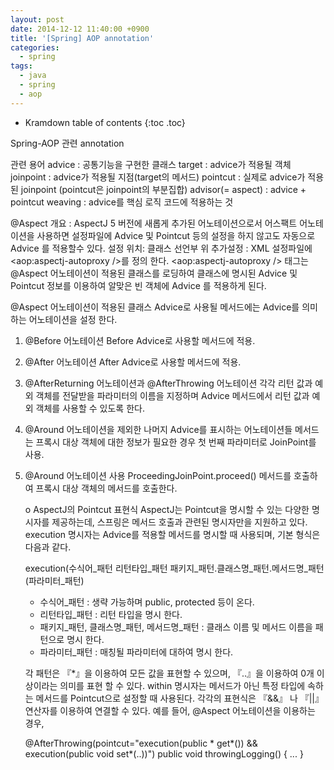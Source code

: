 ```yaml
---
layout: post
date: 2014-12-12 11:40:00 +0900
title: '[Spring] AOP annotation'
categories:
  - spring
tags:
  - java
  - spring
  - aop
---
```


* Kramdown table of contents
{:toc .toc}

Spring-AOP 관련 annotation

관련 용어
advice : 공통기능을 구현한 클래스
target : advice가 적용될 객체
joinpoint : advice가 적용될 지점(target의 메서드)
pointcut : 실제로 advice가 적용된 joinpoint (pointcut은 joinpoint의 부분집합)
advisor(= aspect) : advice + pointcut
weaving : advice를 핵심 로직 코드에 적용하는 것

@Aspect
개요 : AspectJ 5 버전에 새롭게 추가된 어노테이션으로서 어스팩트 어노테이션을 사용하면 설정파일에 Advice 및 Pointcut 등의 설정을 하지 않고도 자동으로 Advice 를 적용할수 있다.
      설정 위치: 클래스 선언부 위
      추가설정 : XML 설정파일에 <aop:aspectj-autoproxy />를 정의 한다.
                    <aop:aspectj-autoproxy /> 태그는 @Aspect 어노테이션이 적용된 클래스를 로딩하여 클래스에 명시된 Advice 및 Pointcut 정보를 이용하여 알맞은 빈 객체에 Advice 를 적용하게 된다.

@Aspect 어노테이션이 적용된 클래스
Advice로 사용될 메서드에는 Advice를 의미하는 어노테이션을 설정 한다.

1) @Before 어노테이션
Before Advice로 사용할 메서드에 적용.
2) @After 어노테이션
After Advice로 사용할 메서드에 적용.
3) @AfterReturning 어노테이션과 @AfterThrowing 어노테이션
각각 리턴 값과 예외 객체를 전달받을 파라미터의 이름을 지정하며 Advice 메서드에서 리턴 값과 예외 객체를 사용할 수 있도록 한다.
4) @Around 어노테이션을 제외한 나머지 Advice를 표시하는 어노테이션들
메서드는 프록시 대상 객체에 대한 정보가 필요한 경우 첫 번째 파라미터로 JoinPoint를 사용.
5) @Around 어노테이션 사용
ProceedingJoinPoint.proceed() 메서드를 호출하여 프록시 대상 객체의 메서드를 호출한다.

   ο AspectJ의 Pointcut 표현식
     AspectJ는 Pointcut을 명시할 수 있는 다양한 명시자를 제공하는데, 스프링은 메서드 호출과 관련된 명시자만을 지원하고 있다. execution 명시자는 Advice를 적용할 메서드를 명시할 때 사용되며, 기본 형식은 다음과 같다.

     execution(수식어_패턴 리턴타입_패턴 패키지_패턴.클래스명_패턴.메서드명_패턴(파라미터_패턴)
      - 수식어_패턴 : 생략 가능하며 public, protected 등이 온다.
      - 리턴타입_패턴 : 리턴 타입을 명시 한다.
      - 패키지_패턴, 클래스명_패턴, 메서드명_패턴 : 클래스 이름 및 메서드 이름을 패턴으로 명시 한다.
      - 파라미터_패턴 : 매칭될 파라미터에 대하여 명시 한다.

     각 패턴은 『*』을 이용하여 모든 값을 표현할 수 있으며, 『..』을 이용하여 0개 이상이라는 의미를 표현 할 수 있다.
    within 명시자는 메서드가 아닌 특정 타입에 속하는 메서드를 Pointcut으로 설정할 때 사용된다.
    각각의 표현식은 『&&』 나 『||』 연산자를 이용하여 연결할 수 있다. 예를 들어, @Aspect 어노테이션을 이용하는 경우,

    @AfterThrowing(pointcut="execution(public * get*()) && execution(public void set*(..))")
    public void throwingLogging() {
       ...
    }
